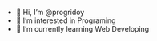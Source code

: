 - 👋 Hi, I’m @progridoy
- 👀 I’m interested in Programing
- 🌱 I’m currently learning Web Developing

<!---
progridoy/progridoy is a ✨ special ✨ repository because its `README.md` (this file) appears on your GitHub profile.
You can click the Preview link to take a look at your changes.
--->
